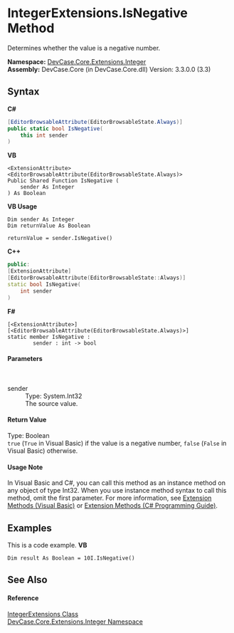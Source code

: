 # IntegerExtensions.IsNegative Method 
 

Determines whether the value is a negative number.

**Namespace:**&nbsp;<a href="N_DevCase_Core_Extensions_Integer">DevCase.Core.Extensions.Integer</a><br />**Assembly:**&nbsp;DevCase.Core (in DevCase.Core.dll) Version: 3.3.0.0 (3.3)

## Syntax

**C#**<br />
``` C#
[EditorBrowsableAttribute(EditorBrowsableState.Always)]
public static bool IsNegative(
	this int sender
)
```

**VB**<br />
``` VB
<ExtensionAttribute>
<EditorBrowsableAttribute(EditorBrowsableState.Always)>
Public Shared Function IsNegative ( 
	sender As Integer
) As Boolean
```

**VB Usage**<br />
``` VB Usage
Dim sender As Integer
Dim returnValue As Boolean

returnValue = sender.IsNegative()
```

**C++**<br />
``` C++
public:
[ExtensionAttribute]
[EditorBrowsableAttribute(EditorBrowsableState::Always)]
static bool IsNegative(
	int sender
)
```

**F#**<br />
``` F#
[<ExtensionAttribute>]
[<EditorBrowsableAttribute(EditorBrowsableState.Always)>]
static member IsNegative : 
        sender : int -> bool 

```


#### Parameters
&nbsp;<dl><dt>sender</dt><dd>Type: System.Int32<br />The source value.</dd></dl>

#### Return Value
Type: Boolean<br />`true` (`True` in Visual Basic) if the value is a negative number, `false` (`False` in Visual Basic) otherwise.

#### Usage Note
In Visual Basic and C#, you can call this method as an instance method on any object of type Int32. When you use instance method syntax to call this method, omit the first parameter. For more information, see <a href="https://docs.microsoft.com/dotnet/visual-basic/programming-guide/language-features/procedures/extension-methods">Extension Methods (Visual Basic)</a> or <a href="https://docs.microsoft.com/dotnet/csharp/programming-guide/classes-and-structs/extension-methods">Extension Methods (C# Programming Guide)</a>.

## Examples
This is a code example. 
**VB**<br />
``` VB
Dim result As Boolean = 10I.IsNegative()
```


## See Also


#### Reference
<a href="T_DevCase_Core_Extensions_Integer_IntegerExtensions">IntegerExtensions Class</a><br /><a href="N_DevCase_Core_Extensions_Integer">DevCase.Core.Extensions.Integer Namespace</a><br />